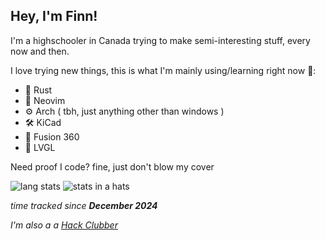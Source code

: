 ## Hey, I'm Finn!
I'm a highschooler in Canada trying to make semi-interesting stuff, every now and then.

I love trying new things, this is what I'm mainly using/learning right now 👀:
  - 🦀 Rust
  - 📝 Neovim
  - ⚙️ Arch ( tbh, just anything other than windows )
  - 🛠️ KiCad
  - 📐 Fusion 360
  - 🌈 LVGL

Need proof I code? fine, just don't blow my cover

![lang stats](https://github-readme-stats.vercel.app/api/top-langs/?username=jamdotjar&theme=transparent&show_icons=true&hide_border=false&layout=compact)
![stats in a hats](https://github-readme-stats.hackclub.dev/api/wakatime?username=89&api_domain=hackatime.hackclub.com&theme=transparent&custom_title=Time+Spent&layout=compact&cache_seconds=30&langs_count=6)

*time tracked since **December 2024***





*I'm also a a [Hack Clubber](https://hackclub.com/)*
